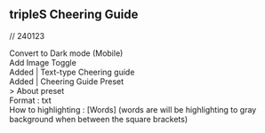
tripleS Cheering Guide
---
// 240123

Convert to Dark mode (Mobile)<br>
Add Image Toggle<br>
Added | Text-type Cheering guide<br>
  Added | Cheering Guide Preset <br>
    > About preset<br>
      Format : txt<br>
      How to highlighting : [Words] (words are will be highlighting to gray background when between the square brackets)<br>


